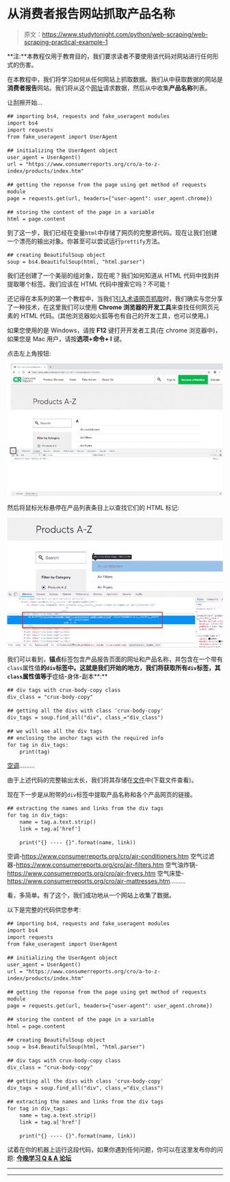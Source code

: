 # 从消费者报告网站抓取产品名称

> 原文：<https://www.studytonight.com/python/web-scraping/web-scraping-practical-example-1>

**注:**本教程仅用于教育目的，我们要求读者不要使用该代码对网站进行任何形式的伤害。

在本教程中，我们将学习如何从任何网站上抓取数据。我们从中获取数据的网站是**消费者报告**网站。我们将从这个[网址](https://www.consumerreports.org/cro/a-to-z-index/products/index.htm)请求数据，然后从中收集**产品名称**列表。

让刮擦开始...

```
## importing bs4, requests and fake_useragent modules
import bs4
import requests
from fake_useragent import UserAgent

## initializing the UserAgent object
user_agent = UserAgent()
url = "https://www.consumerreports.org/cro/a-to-z-index/products/index.htm"

## getting the reponse from the page using get method of requests module
page = requests.get(url, headers={"user-agent": user_agent.chrome})

## storing the content of the page in a variable
html = page.content
```

到了这一步，我们已经在变量`html`中存储了网页的完整源代码。现在让我们创建一个漂亮的输出对象。你甚至可以尝试运行`prettify`方法。

```
## creating BeautifulSoup object
soup = bs4.BeautifulSoup(html, "html.parser") 
```

我们还创建了一个美丽的组对象，现在呢？我们如何知道从 HTML 代码中找到并提取哪个标签。我们应该在 HTML 代码中搜索它吗？不可能！

还记得在本系列的第一个教程中，当我们[引入术语网页抓取](introduction-to-web-scraping)时，我们确实与您分享了一种技术，在这里我们可以使用 **Chrome 浏览器的开发工具**来查找任何网页元素的 HTML 代码。(其他浏览器如火狐等也有自己的开发工具，也可以使用。)

如果您使用的是 Windows，请按 **F12** 键打开开发者工具(在 chrome 浏览器中)，如果您是 Mac 用户，请按**选项+命令+ I** 键。

点击左上角按钮:

![web scraping example](img/16aaf4caca2bb7e374cdcd68f3185e22.png)

然后将鼠标光标悬停在产品列表条目上以查找它们的 HTML 标记:

![web scraping example](img/561e69e874b3ac1e81e1237a5de3e180.png)

我们可以看到，**锚点**标签包含产品报告页面的网址和产品名称，并包含在一个带有`class`属性值**的`div`标签中。这就是我们开始的地方，我们将获取所有`div`标签，其`class`属性值等于**症结-身体-副本**:**

```
## div tags with crux-body-copy class
div_class = "crux-body-copy"

## getting all the divs with class 'crux-body-copy'
div_tags = soup.find_all("div", class_="div_class")

## we will see all the div tags 
## enclosing the anchor tags with the required info
for tag in div_tags:
    print(tag)
```

[空调](https://www.consumerreports.org/cro/air-conditioners.htm).........

由于上述代码的完整输出太长，我们将其存储在[文件](resources/cr-product-list-html.txt)中(下载文件查看)。

现在下一步是从附带的`div`标签中提取产品名称和各个产品网页的链接。

```
## extracting the names and links from the div tags
for tag in div_tags:
    name = tag.a.text.strip()
    link = tag.a['href']

    print("{} ---- {}".format(name, link))
```

空调-https://www.consumerreports.org/cro/air-conditioners.htm 空气过滤器-https://www.consumerreports.org/cro/air-filters.htm 空气油炸锅-https://www.consumerreports.org/cro/air-fryers.htm 空气床垫-https://www.consumerreports.org/cro/air-mattresses.htm.........

看，多简单。有了这个，我们成功地从一个网站上收集了数据。

以下是完整的代码供您参考:

```
## importing bs4, requests and fake_useragent modules
import bs4
import requests
from fake_useragent import UserAgent

## initializing the UserAgent object
user_agent = UserAgent()
url = "https://www.consumerreports.org/cro/a-to-z-index/products/index.htm"

## getting the reponse from the page using get method of requests module
page = requests.get(url, headers={"user-agent": user_agent.chrome})

## storing the content of the page in a variable
html = page.content

## creating BeautifulSoup object
soup = bs4.BeautifulSoup(html, "html.parser")

## div tags with crux-body-copy class
div_class = "crux-body-copy"

## getting all the divs with class 'crux-body-copy'
div_tags = soup.find_all("div", class_="div_class")

## extracting the names and links from the div tags
for tag in div_tags:
    name = tag.a.text.strip()
    link = tag.a['href']

    print("{} ---- {}".format(name, link))
```

试着在你的机器上运行这段代码，如果你遇到任何问题，你可以在这里发布你的问题: [**今晚学习 Q & A 论坛**](/studyroom)

* * *

* * *